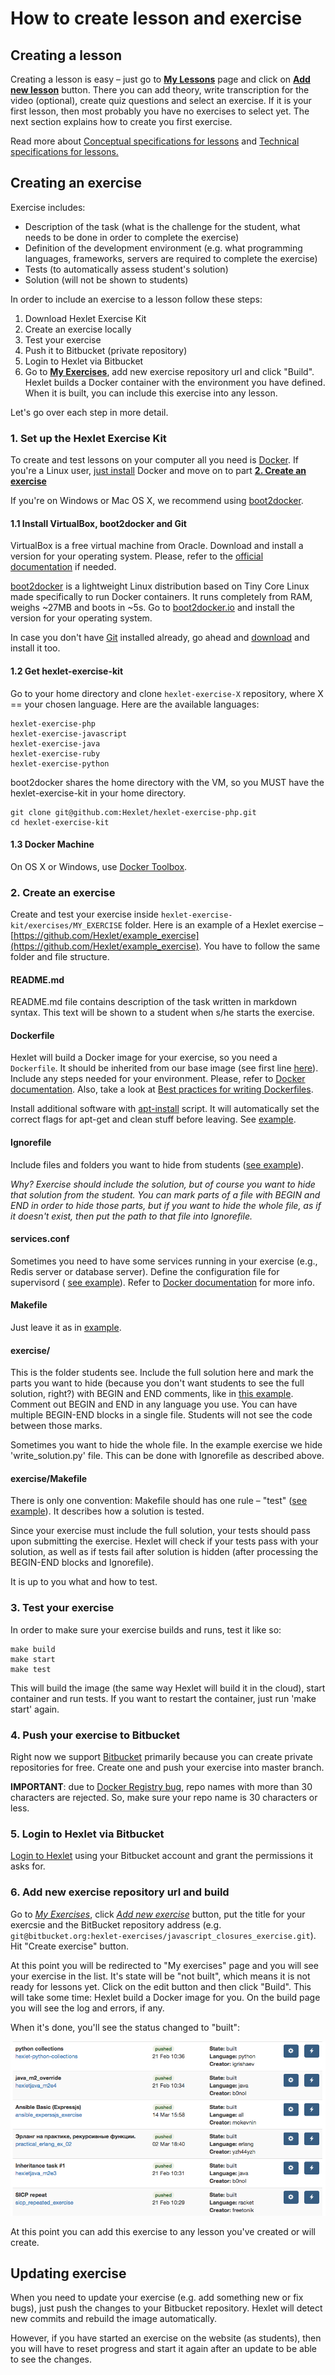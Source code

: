 # How to create lesson and exercise

## Creating a lesson

Creating a lesson is easy – just go to **[My Lessons](https://ru.hexlet.io/teacher/lessons)** page and click on **[Add new lesson](https://ru.hexlet.io/teacher/lessons/new)** button. There you can add theory, write transcription for the video (optional), create quiz questions and select an exercise. If it is your first lesson, then most probably you have no exercises to select yet. The next section explains how to create you first exercise.

Read more about [Conceptual specifications for lessons](conceptual-specifications.md) and [Technical specifications for lessons.﻿](technical-specifications.md)

## Creating an exercise

Exercise includes:

* Description of the task (what is the challenge for the student, what needs to be done in order to complete the exercise)
* Definition of the development environment (e.g. what programming languages, frameworks, servers are required to complete the exercise)
* Tests (to automatically assess student's solution)
* Solution (will not be shown to students)

In order to include an exercise to a lesson follow these steps:

1. Download Hexlet Exercise Kit
2. Create an exercise locally
3. Test your exercise
4. Push it to Bitbucket (private repository)
5. Login to Hexlet via Bitbucket
6. Go to **[My Exercises](http://hexlet.io/account/exercises)**, add new exercise repository url and click "Build". Hexlet builds a Docker container with the environment you have defined. When it is built, you can include this exercise into any lesson.

Let's go over each step in more detail.

### 1. Set up the Hexlet Exercise Kit

To create and test lessons on your computer all you need is [Docker](http://docker.io). If you're a Linux user, [just install](https://docs.docker.com/installation/#installation) Docker and move on to part **[2. Create an exercise](#2-create-an-exercise)**

If you're on Windows or Mac OS X, we recommend using [boot2docker](http://boot2docker.io/).

#### 1.1 Install VirtualBox, boot2docker and Git

VirtualBox is a free virtual machine from Oracle. Download and install a version for your operating system. Please, refer to the [official documentation](https://www.virtualbox.org/wiki/End-user_documentation) if needed.

[boot2docker](http://boot2docker.io/) is a lightweight Linux distribution based on Tiny Core Linux made specifically to run Docker containers. It runs completely from RAM, weighs ~27MB and boots in ~5s. Go to [boot2docker.io](http://boot2docker.io/) and install the version for your operating system.

In case you don't have [Git](http://git-scm.com/) installed already, go ahead and [download](http://git-scm.com/downloads) and install it too.

#### 1.2 Get hexlet-exercise-kit

Go to your home directory and clone `hexlet-exercise-X` repository, where X == your chosen language. Here are the available languages:

```
hexlet-exercise-php
hexlet-exercise-javascript 
hexlet-exercise-java 
hexlet-exercise-ruby 
hexlet-exercise-python
```

boot2docker shares the home directory with the VM, so you MUST have the hexlet-exercise-kit in your home directory.

    git clone git@github.com:Hexlet/hexlet-exercise-php.git
    cd hexlet-exercise-kit

#### 1.3 Docker Machine

On OS X or Windows, use [Docker Toolbox](https://docs.docker.com/v1.8/installation/mac/).

### 2. Create an exercise

Create and test your exercise inside `hexlet-exercise-kit/exercises/MY_EXERCISE` folder. Here is an example of a Hexlet exercise – [https://github.com/Hexlet/example_exercise](https://github.com/Hexlet/example_exercise). You have to follow the same folder and file structure.

#### README.md

README.md file contains description of the task written in markdown syntax. This text will be shown to a student when s/he starts the exercise.

#### Dockerfile

Hexlet will build a Docker image for your exercise, so you need a `Dockerfile`. It should be inherited from our base image (see first line [here](https://github.com/Hexlet/example_exercise/blob/master/Dockerfile)). Include any steps needed for your environment. Please, refer to [Docker documentation](https://docs.docker.com/reference/builder/). Also, take a look at [Best practices for writing Dockerfiles](https://docs.docker.com/articles/dockerfile_best-practices/).

Install additional software with [apt-install](https://github.com/Hexlet/hexlet-exercise-kit/blob/master/base_image/scripts/apt-install) script. It will automatically set the correct flags for apt-get and clean stuff before leaving. See [example](https://github.com/Hexlet/example_exercise/blob/master/Dockerfile).

#### Ignorefile

Include files and folders you want to hide from students ([see example](https://github.com/Hexlet/example_exercise/blob/master/Ignorefile)).

*Why? Exercise should include the solution, but of course you want to hide that solution from the student. You can mark parts of a file with BEGIN and END in order to hide those parts, but if you want to hide the whole file, as if it doesn't exist, then put the path to that file into Ignorefile.*

#### services.conf

Sometimes you need to have some services running in your exercise (e.g., Redis server or database server). Define the configuration file for supervisord (
[see example](https://github.com/Hexlet/example_exercise/blob/master/services.conf)). Refer to [Docker documentation](https://docs.docker.com/articles/using_supervisord/) for more info.

#### Makefile

Just leave it as in [example](https://github.com/Hexlet/example_exercise/blob/master/Makefile).

#### exercise/

This is the folder students see. Include the full solution here and mark the parts you want to hide (because you don't want students to see the full solution, right?) with BEGIN and END comments, like in [this example](https://github.com/Hexlet/example_exercise/blob/master/exercise/read_solution.py). Comment out BEGIN and END in any language you use. You can have multiple BEGIN-END blocks in a single file. Students will not see the code between those marks.

Sometimes you want to hide the whole file. In the example exercise we hide 'write_solution.py' file. This can be done with Ignorefile as described above.

#### exercise/Makefile
There is only one convention: Makefile should has one rule – "test" ([see example](https://github.com/Hexlet/example_exercise/blob/master/exercise/Makefile)). It describes how a solution is tested.

Since your exercise must include the full solution, your tests should pass upon submitting the exercise. Hexlet will check if your tests pass with your solution, as well as if tests fail after solution is hidden (after processing the BEGIN-END blocks and Ignorefile).

It is up to you what and how to test.

####

### 3. Test your exercise

In order to make sure your exercise builds and runs, test it like so:

```
make build
make start
make test
```

This will build the image (the same way Hexlet will build it in the cloud), start container and run tests. If you want to restart the container, just run 'make start' again.

### 4. Push your exercise to Bitbucket

Right now we support [Bitbucket](https://bitbucket.org/) primarily because you can create private repositories for free. Create one and push your exercise into master branch.

**IMPORTANT**: due to [Docker Registry bug](https://github.com/docker/docker-registry/issues/901), repo names with more than 30 characters are rejected. So, make sure your repo name is 30 characters or less.

### 5. Login to Hexlet via Bitbucket

[Login to Hexlet](http://hexlet.io/session/new) using your Bitbucket account and grant the permissions it asks for.

### 6. Add new exercise repository url and build

﻿Go to *[My Exercises](http://hexlet.io/account/exercises)*, click *[Add new exercise](https://hexlet.io/account/exercises/new)* button, put the title for your exercsie and the BitBucket repository address (e.g. `git@bitbucket.org:hexlet-exercises/javascript_closures_exercise.git`). Hit "Create exercise" button.

At this point you will be redirected to "My exercises" page and you will see your exercise in the list. It's state will be "not built", which means it is not ready for lessons yet. Click on the edit button and then click "Build". This will take some time: Hexlet build a Docker image for you. On the build page you will see the log and errors, if any.

When it's done, you'll see the status changed to "built":

![Build screen](assets/lesson-build-screen.png)

At this point you can add this exercise to any lesson you've created or will create.

## Updating exercise

When you need to update your exercise (e.g. add something new or fix bugs), just push the changes to your Bitbucket repository. Hexlet will detect new commits and rebuild the image automatically.

However, if you have started an exercise on the website (as students), then you will have to reset progress and start it again after an update to be able to see the changes.
